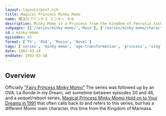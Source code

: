 ```yaml
---
layout: layouts/post.njk
title: Magical Princess Minky Momo
name: 魔法のプリンセス ミンキー モモ
description: Minky Momo is a Princess from the kingdom of Fenrasia tasked with restoring the dreams of the people of earth. 
subpages: [['/series/minky-momo/','Main'], ['/series/minky-momo/characters/','Characters'], ['/series/minky-momo/guide/','Episode Guide'], ['/series/minky-momo/gallery/', 'Gallery' ]]
id : minky-momo
episodes: 62
format: ['TV', 'OVA', 'Movie', 'Novel']
tags: ['series', 'minky-momo', 'age-transformation', 'princess', 'single heroine']
date: 1982-03-18
enddate: 1983-03-18
---
```


## Overview
Officially <a href="Media/Mahou_no_Princess_Minky_Momo_Yume_no_Naka_no_Rondo_00.07.42.278.jpg">"Fairy Princess Minky Momo"</a>
The series was followed up by an OVA, La Ronde in my Dream, set sometime between episodes 30 and 46, and a sequel/reboot series, <a href="/series/minky-momo-1991/">Magical Princess Minky Momo Hold on to Your Dreams in 1991</a> that often calls back to and refers to this series, but has a different Momo main character, this time from the Kingdom of Marinasa.